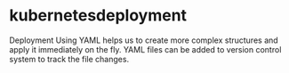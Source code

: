 # kubernetesdeployment
Deployment Using YAML helps us to create more complex structures and apply it immediately on the fly. YAML files can be added to version control system to track the file changes. 
